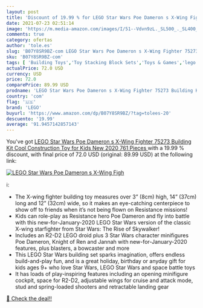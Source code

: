 ```yaml
---
layout: post
title: 'Discount of 19.99 % for LEGO Star Wars Poe Dameron s X-Wing Figh'
date: 2021-07-23 02:51:14
image: 'https://m.media-amazon.com/images/I/51--Vdvn9zL._SL500_._SL400_.jpg'
comments: true
category: ofertas
author: 'tole.es'
slug: 'B07Y8SR9BZ-com LEGO Star Wars Poe Dameron s X-Wing Fighter 75273...'
sku: 'B07Y8SR9BZ-com'
tags: [ 'Building Toys','Toy Stacking Block Sets','Toys & Games','lego', ]
actualPrice: 72.0 USD
currency: USD
price: 72.0
comparePrice: 89.99 USD
prodname: 'LEGO Star Wars Poe Dameron s X-Wing Fighter 75273 Building Kit  Cool Construction Toy for Kids  New 2020  761 Pieces '
country: 'com'
flag: '🇺🇸'
brand: 'LEGO'
buyurl: 'https://www.amazon.com/dp/B07Y8SR9BZ/?tag=tolees-20'
descuento: '19.99'
average: '91.9457142857143'
---
```


You've got [LEGO Star Wars Poe Dameron s X-Wing Fighter 75273 Building Kit  Cool Construction Toy for Kids  New 2020  761 Pieces ](https://www.amazon.com/dp/B07Y8SR9BZ/?tag=tolees-20) with a  19.99 % discount, with final price of 72.0 USD (original: 89.99 USD) at the following link:

[![LEGO Star Wars Poe Dameron s X-Wing Figh](https://m.media-amazon.com/images/I/51--Vdvn9zL._SL500_._SL400_.jpg)](https://www.amazon.com/dp/B07Y8SR9BZ/?tag=tolees-20)

ℹ️:

- The X-wing fighter building toy measures over 3” (8cm) high, 14” (37cm) long and 12” (32cm) wide, so it makes an eye-catching centerpiece to show off to friends when it’s not being flown on Resistance missions!
- Kids can role-play as Resistance hero Poe Dameron and fly into battle with this new-for-January-2020 LEGO Star Wars version of the classic X-wing starfighter from Star Wars: The Rise of Skywalker!
- Includes an R2-D2 LEGO droid plus 3 Star Wars character minifigures Poe Dameron, Knight of Ren and Jannah with new-for-January-2020 features, plus blasters, a bowcaster and more
- This LEGO Star Wars building set sparks imagination, offers endless build-and-play fun, and is a great holiday, birthday or anyday gift for kids ages 9+ who love Star Wars, LEGO Star Wars and space battle toys
- It has loads of play-inspiring features including an opening minifigure cockpit, space for R2-D2, adjustable wings for cruise and attack mode, stud and spring-loaded shooters and retractable landing gear

[🛒 Check the deal!!](https://www.amazon.com/dp/B07Y8SR9BZ/?tag=tolees-20)
